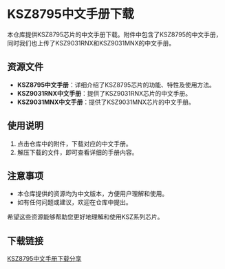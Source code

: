 # KSZ8795中文手册下载

本仓库提供KSZ8795芯片的中文手册下载。附件中包含了KSZ8795的中文手册，同时我们也上传了KSZ9031RNX和KSZ9031MNX的中文手册。

## 资源文件

- **KSZ8795中文手册**：详细介绍了KSZ8795芯片的功能、特性及使用方法。
- **KSZ9031RNX中文手册**：提供了KSZ9031RNX芯片的中文手册。
- **KSZ9031MNX中文手册**：提供了KSZ9031MNX芯片的中文手册。

## 使用说明

1. 点击仓库中的附件，下载对应的中文手册。
2. 解压下载的文件，即可查看详细的手册内容。

## 注意事项

- 本仓库提供的资源均为中文版本，方便用户理解和使用。
- 如有任何问题或建议，欢迎在仓库中提出。

希望这些资源能够帮助您更好地理解和使用KSZ系列芯片。

## 下载链接

[KSZ8795中文手册下载分享](https://pan.quark.cn/s/1d7751cd7c4c)